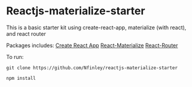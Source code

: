 # Reactjs-materialize-starter
This is a basic starter kit using create-react-app, materialize (with react), and react router

Packages includes: 
[Create React App](https://github.com/facebookincubator/create-react-app)
[React-Materialize](https://github.com/react-materialize/react-materialize)
[React-Router](https://github.com/reacttraining/react-router)


To run:

```git clone https://github.com/Nfinley/reactjs-materialize-starter ```

```npm install```
